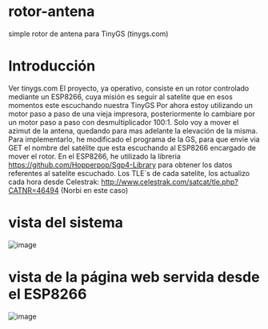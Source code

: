 # rotor-antena
simple rotor de antena para TinyGS (tinygs.com)

# Introducción
Ver tinygs.com
El proyecto, ya operativo, consiste en un rotor controlado mediante un ESP8266, cuya misión es seguir al satelite que en esos momentos este
escuchando nuestra TinyGS
Por ahora estoy utilizando un motor paso a paso de una vieja impresora, posteriormente lo cambiare por un motor paso a paso con desmultiplicador
100:1.
Solo voy a mover el azimut de la antena, quedando para mas adelante la elevación de la misma.
Para implementarlo, he modificado el programa de la GS, para que envie via GET el nombre del satélite que esta escuchando al ESP8266 encargado de mover el rotor.
En el ESP8266, he utilizado la libreria https://github.com/Hopperpop/Sgp4-Library para obtener los datos referentes al satelite escuchado.
Los TLE´s de cada satelite, los actualizo cada hora desde Celestrak: http://www.celestrak.com/satcat/tle.php?CATNR=46494 (Norbi en este caso)
# vista del sistema 
![image](https://user-images.githubusercontent.com/48222471/117567192-4486f400-b0bb-11eb-8b01-1b8cee6842a2.png)
# vista de la página web servida desde el ESP8266
![image](https://user-images.githubusercontent.com/48222471/117567409-8bc1b480-b0bc-11eb-89ca-9d89e79c7466.png)

